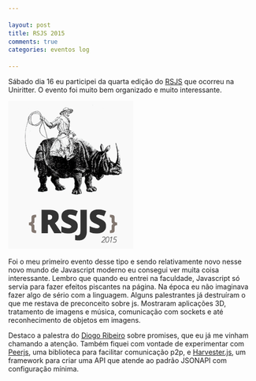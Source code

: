 ```yaml
---

layout: post
title: RSJS 2015
comments: true
categories: eventos log

---
```


Sábado dia 16 eu participei da quarta edição do [RSJS](http://rsjs.org/2015/) que ocorreu na Uniritter. O evento foi muito bem organizado e muito interessante.

![RSJS](/assets/logo.png)

Foi o meu primeiro evento desse tipo e sendo relativamente novo nesse novo mundo de Javascript moderno eu consegui ver muita coisa interessante.
Lembro que quando eu entrei na faculdade, Javascript só servia para fazer efeitos piscantes na página. Na época eu não imaginava fazer algo
de sério com a linguagem. Alguns palestrantes já destruíram o que me restava de preconceito sobre js. Mostraram aplicações 3D, tratamento de
imagens e música, comunicação com sockets e até reconhecimento de objetos em imagens.

Destaco a palestra do [Diogo Ribeiro](https://github.com/diogoriba) sobre promises, que eu já me vinham chamando a atenção.
 Também fiquei com vontade de experimentar com [Peerjs](http://peerjs.com/), uma biblioteca para facilitar comunicação p2p, e [Harvester.js](https://github.com/agco/harvesterjs),
 um framework para criar uma API que atende ao padrão JSONAPI com configuração mínima.